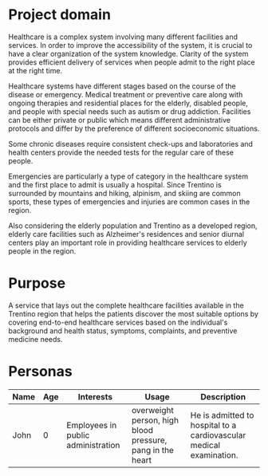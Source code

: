 # Project domain
Healthcare is a complex system involving many different facilities and services. In order to improve the accessibility of the system, it is crucial to have a clear organization of the system knowledge. Clarity of the system provides efficient delivery of services when people admit to the right place at the right time. 

Healthcare systems have different stages based on the course of the disease or emergency. Medical treatment or preventive care along with ongoing therapies and residential places for the elderly, disabled people, and people with special needs such as autism or drug addiction. Facilities can be either private or public which means different administrative protocols and differ by the preference of different socioeconomic situations.

Some chronic diseases require consistent check-ups and laboratories and health centers provide the needed tests for the regular care of these people. 

Emergencies are particularly a type of category in the healthcare system and the first place to admit is usually a hospital. Since Trentino is surrounded by mountains and hiking, alpinism, and skiing are common sports, these types of emergencies and injuries are common cases in the region. 

Also considering the elderly population and Trentino as a developed region, elderly care facilities such as Alzheimer's residences and senior diurnal centers play an important role in providing healthcare services to elderly people in the region. 
# Purpose
A service that lays out the complete healthcare facilities available in the Trentino region that helps the patients discover the most suitable options by covering end-to-end healthcare services based on the individual's background and health status, symptoms, complaints, and preventive medicine needs.

# Personas
|Name|Age|Interests|Usage|Description|
|---|---|------|------|------|
|John|0|Employees in public administration|overweight person, high blood pressure, pang in the heart|He is admitted to hospital to a cardiovascular medical examination.|
